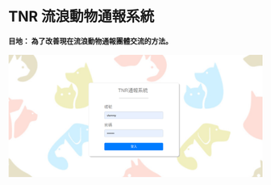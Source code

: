 # TNR 流浪動物通報系統

#### 目地： 為了改善現在流浪動物通報團體交流的方法。

![image](https://raw.githubusercontent.com/royal0721/animal_platform/master/login.png)
